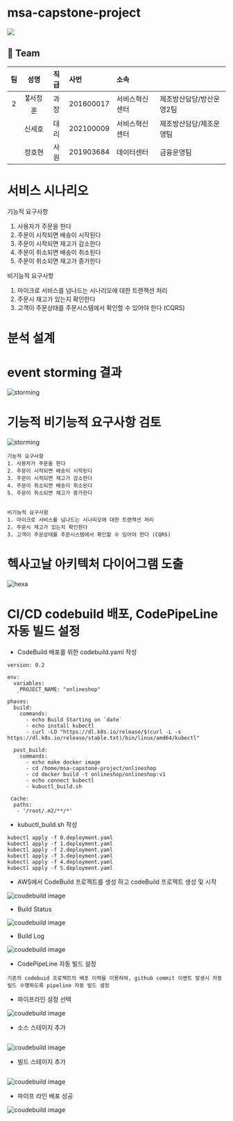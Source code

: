 # msa-capstone-project
<img src= "https://t1.daumcdn.net/cfile/tistory/997A00365C79475E04?download">


  
## 👫 Team

   |팀|성명|직급|사번|소속||
   |:----:|:------:|:------:|:------|:------|------|
   |2|🎖서정훈|과장|201600017|서비스혁신센터|제조방산담당/방산운영2팀|
   ||  신세호|대리|202100009|서비스혁신센터|제조방산담당/제조운영팀|
   ||   정호현|사원|201903684|데이터센터|금융운영팀|

# 서비스 시나리오

기능적 요구사항
1. 사용자가 주문을 한다
2. 주문이 시작되면 배송이 시작된다
3. 주문이 시작되면 재고가 감소한다
4. 주문이 취소되면 배송이 취소된다
5. 주문이 취소되면 재고가 증가한다


비기능적 요구사항
1. 마이크로 서비스를 넘나드는 시나리오에 대한 트랜잭션 처리
2. 주문시 재고가 있는지 확인한다
3. 고객이 주문상태를 주문시스템에서 확인할 수 있어야 한다 (CQRS)

   
# 분석 설계
# event storming 결과

![storming](./분석,설계/storm.JPG)




# 기능적 비기능적 요구사항 검토

![storming](./분석,설계/storm1.JPG)

```
기능적 요구사항
1. 사용자가 주문을 한다
2. 주문이 시작되면 배송이 시작된다
3. 주문이 시작되면 재고가 감소한다
4. 주문이 취소되면 배송이 취소된다
5. 주문이 취소되면 재고가 증가한다


비기능적 요구사항
1. 마이크로 서비스를 넘나드는 시나리오에 대한 트랜잭션 처리
2. 주문시 재고가 있는지 확인한다
3. 고객이 주문상태를 주문시스템에서 확인할 수 있어야 한다 (CQRS)
```



# 헥사고날 아키텍처 다이어그램 도출

![hexa](./분석,설계/hexa.JPG)




# CI/CD codebuild 배포, CodePipeLine 자동 빌드 설정 

- CodeBuild 배포를 위한 codebuild.yaml 작성 
```
version: 0.2

env:
  variables:
   _PROJECT_NAME: "onlineshop"

phases:
  build:
    commands:
      - echo Build Starting on `date`
      - echo install kubectl
      - curl -LO "https://dl.k8s.io/release/$(curl -L -s https://dl.k8s.io/release/stable.txt)/bin/linux/amd64/kubectl"
      
  post_build:
    commands:
      - echo make docker image
      - cd /home/msa-capstone-project/onlineshop
      - cd docker build -t onlineshop/onlineshop:v1
      - echo connect kubectl
      - kubuctl_build.sh
      
 cache:
  paths:
   - '/root/.m2/**/*'
```

- kubuctl_build.sh 작성 
```
kubectl apply -f 0.deployment.yaml
kubectl apply -f 1.deployment.yaml
kubectl apply -f 2.deployment.yaml
kubectl apply -f 3.deployment.yaml
kubectl apply -f 4.deployment.yaml
kubectl apply -f 5.deployment.yaml
```

- AWS에서 CodeBuild 프로젝트를 생성 하고 codeBuild 프로젝트 생성 및 시작

![coudebuild image](./CICD/codebuild_image1.JPG)

- Build Status

![coudebuild image](./CICD/codebuild_image2.JPG)

- Build Log

![coudebuild image](./CICD/codebuild_image3.JPG)


- CodePipeLine 자동 빌드 설정

```
기존의 codebuid 프로젝트의 배포 이력을 이용하여, github commit 이벤트 발생시 자동 빌드 수행하도록 pipeline 자동 빌드 설정
```

- 파이프라인 설정 선택

![coudebuild image](./CICD/pipeline1.JPG)


- 소스 스테이지 추가

```github commit 이벤트 발생시 빌드 유발을 위한 소스 레퍼지토리 선택
```
![coudebuild image](./CICD/pipeline2.JPG)


- 빌드 스테이지 추가

```기존의 codebuild.yaml 빌드 선택
```

![coudebuild image](./CICD/pipeline3.JPG)


- 파이프 라인 배포 성공

![coudebuild image](./CICD/pipeline4.JPG)
